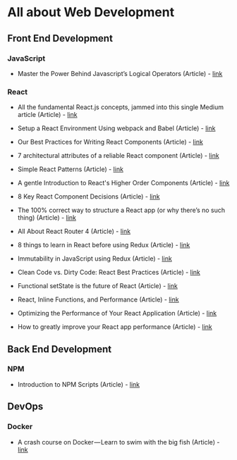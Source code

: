 # All about Web Development

## Front End Development

### JavaScript

- Master the Power Behind Javascript’s Logical Operators (Article) - [link](https://codeburst.io/javascript-and-logical-operators-89b2ac3409f8)

### React

- All the fundamental React.js concepts, jammed into this single Medium article (Article) - [link](https://medium.freecodecamp.org/all-the-fundamental-react-js-concepts-jammed-into-this-single-medium-article-c83f9b53eac2)

- Setup a React Environment Using webpack and Babel (Article) - [link](https://scotch.io/tutorials/setup-a-react-environment-using-webpack-and-babel)

- Our Best Practices for Writing React Components (Article) - [link](https://engineering.musefind.com/our-best-practices-for-writing-react-components-dec3eb5c3fc8)

- 7 architectural attributes of a reliable React component (Article) - [link](https://dmitripavlutin.com/7-architectural-attributes-of-a-reliable-react-component)

- Simple React Patterns (Article) - [link](http://lucasmreis.github.io/blog/simple-react-patterns)

- A gentle Introduction to React's Higher Order Components (Article) - [link](https://www.robinwieruch.de/gentle-introduction-higher-order-components)

- 8 Key React Component Decisions (Article) - [link](https://medium.freecodecamp.org/8-key-react-component-decisions-cc965db11594)

- The 100% correct way to structure a React app (or why there’s no such thing) (Article) - [link](https://hackernoon.com/the-100-correct-way-to-structure-a-react-app-or-why-theres-no-such-thing-3ede534ef1ed)

- All About React Router 4 (Article) - [link](https://css-tricks.com/react-router-4/)

- 8 things to learn in React before using Redux (Article) - [link](https://www.robinwieruch.de/learn-react-before-using-redux/)

- Immutability in JavaScript using Redux (Article) - [link](https://www.toptal.com/javascript/immutability-in-javascript-using-redux)

- Clean Code vs. Dirty Code: React Best Practices (Article) - [link](http://americanexpress.io/clean-code-dirty-code)

- Functional setState is the future of React (Article) - [link](https://medium.freecodecamp.org/functional-setstate-is-the-future-of-react-374f30401b6b)

- React, Inline Functions, and Performance (Article) - [link](https://cdb.reacttraining.com/react-inline-functions-and-performance-bdff784f5578)

- Optimizing the Performance of Your React Application (Article) - [link](https://auth0.com/blog/optimizing-react)

- How to greatly improve your React app performance (Article) - [link](https://medium.com/myheritage-engineering/how-to-greatly-improve-your-react-app-performance-e70f7cbbb5f6)

## Back End Development



### NPM

- Introduction to NPM Scripts (Article) - [link](https://medium.freecodecamp.org/introduction-to-npm-scripts-1dbb2ae01633)

## DevOps

### Docker

- A crash course on Docker — Learn to swim with the big fish (Article) - [link](https://blog.sourcerer.io/a-crash-course-on-docker-learn-to-swim-with-the-big-fish-6ff25e8958b0?source=bookmarks---------8----------------&gi=d12325e6e852)
